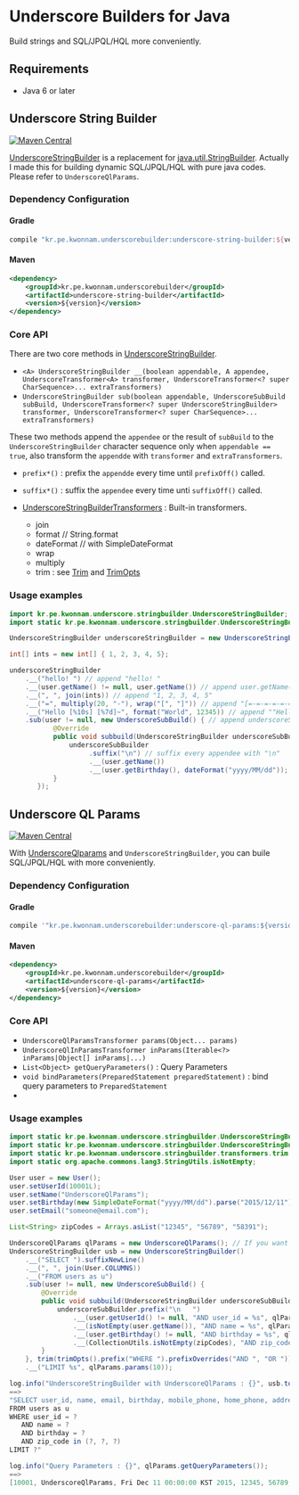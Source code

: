 # Underscore Builders for Java
Build strings and SQL/JPQL/HQL more conveniently.

## Requirements
* Java 6 or later

## Underscore String Builder
[![Maven Central](https://maven-badges.herokuapp.com/maven-central/kr.pe.kwonnam.underscorebuilder/underscore-string-builder/badge.svg)](https://maven-badges.herokuapp.com/maven-central/kr.pe.kwonnam.underscorebuilder/underscore-string-builder)

[UnderscoreStringBuilder](https://github.com/kwon37xi/underscore-builder/blob/master/underscore-string-builder/src/main/java/kr/pe/kwonnam/underscore/stringbuilder/UnderscoreStringBuilder.java) is a replacement for [java.util.StringBuilder](https://docs.oracle.com/javase/8/docs/api/java/lang/StringBuilder.html).
Actually I made this for building dynamic SQL/JPQL/HQL with pure java codes. Please refer to `UnderscoreQlParams`.

### Dependency Configuration
#### Gradle
```groovy
compile "kr.pe.kwonnam.underscorebuilder:underscore-string-builder:${version}"
```
#### Maven
```xml
<dependency>
    <groupId>kr.pe.kwonnam.underscorebuilder</groupId>
    <artifactId>underscore-string-builder</artifactId>
    <version>${version}</version>
</dependency>
```

### Core API
There are two core methods in [UnderscoreStringBuilder](https://github.com/kwon37xi/underscore-builder/blob/master/underscore-string-builder/src/main/java/kr/pe/kwonnam/underscore/stringbuilder/UnderscoreStringBuilder.java).

* `<A> UnderscoreStringBuilder __(boolean appendable, A appendee, UnderscoreTransformer<A> transformer, UnderscoreTransformer<? super CharSequence>... extraTransformers)`
* `UnderscoreStringBuilder sub(boolean appendable, UnderscoreSubBuild subBuild, UnderscoreTransformer<? super UnderscoreStringBuilder> transformer, UnderscoreTransformer<? super CharSequence>... extraTransformers)`

These two methods append the `appendee` or the result of `subBuild` to the `UnderscoreStringBuilder` character sequence only when `appendable == true`, also transform the `appendde` with `transformer` and `extraTransformers`.

* `prefix*()` : prefix the `appendde` every time until `prefixOff()` called.
* `suffix*()` : suffix the `appendee` every time unti `suffixOff()` called.

* [UnderscoreStringBuilderTransformers](https://github.com/kwon37xi/underscore-builder/blob/master/underscore-string-builder/src/main/java/kr/pe/kwonnam/underscore/stringbuilder/UnderscoreStringBuilderTransformers.java) : Built-in transformers.
  * join
  * format // String.format
  * dateFormat // with SimpleDateFormat
  * wrap
  * multiply
  * trim : see [Trim](https://github.com/kwon37xi/underscore-builder/blob/master/underscore-string-builder/src/main/java/kr/pe/kwonnam/underscore/stringbuilder/transformers/trim/Trim.java) and [TrimOpts](https://github.com/kwon37xi/underscore-builder/blob/master/underscore-string-builder/src/main/java/kr/pe/kwonnam/underscore/stringbuilder/transformers/trim/TrimOpts.java)

### Usage examples
```java
import kr.pe.kwonnam.underscore.stringbuilder.UnderscoreStringBuilder;
import static kr.pe.kwonnam.underscore.stringbuilder.UnderscoreStringBuilderTransformers.*;

UnderscoreStringBuilder underscoreStringBuilder = new UnderscoreStringBuilder();

int[] ints = new int[] { 1, 2, 3, 4, 5};

underscoreStringBuilder
    .__("hello! ") // append "hello! "
    .__(user.getName() != null, user.getName()) // append user.getName() when user.getName() is not null
    .__(", ", join(ints)) // append "1, 2, 3, 4, 5"
    .__("=", multiply(20, "-"), wrap("[", "]")) // append "[=-=-=-=-=-=-=-=-=-=-=-=-=-=-=-=-=-=-=-=]"
    .__("Hello [%10s] [%7d]~", format("World", 12345)) // append ""Hello [     World] [  12345]~"
    .sub(user != null, new UnderscoreSubBuild() { // append underscoreSubBuilder result when user is not null
           @Override
           public void subbuild(UnderscoreStringBuilder underscoreSubBuilder) {
               underscoreSubBuilder
                    .suffix("\n") // suffix every appendee with "\n"
                    .__(user.getName())
                    .__(user.getBirthday(), dateFormat("yyyy/MM/dd"));
           }
       });
```

## Underscore QL Params
[![Maven Central](https://maven-badges.herokuapp.com/maven-central/kr.pe.kwonnam.underscorebuilder/underscore-ql-params/badge.svg)](https://maven-badges.herokuapp.com/maven-central/kr.pe.kwonnam.underscorebuilder/underscore-ql-params)

With [UnderscoreQlparams](https://github.com/kwon37xi/underscore-builder/blob/master/underscore-ql-params/src/main/java/kr/pe/kwonnam/underscore/qlparams/UnderscoreQlParams.java) and `UnderscoreStringBuilder`, you can buile SQL/JPQL/HQL with  more conveniently.

### Dependency Configuration
#### Gradle
```groovy
compile '"kr.pe.kwonnam.underscorebuilder:underscore-ql-params:${version}"
```
#### Maven
```xml
<dependency>
    <groupId>kr.pe.kwonnam.underscorebuilder</groupId>
    <artifactId>underscore-ql-params</artifactId>
    <version>${version}</version>
</dependency>
```

### Core API
  * `UnderscoreQlParamsTransformer params(Object... params)`
  * `UnderscoreQlInParamsTransformer inParams(Iterable<?> inParams|Object[] inParams|...)`
  * `List<Object> getQueryParameters()` : Query Parameters
  * `void bindParameters(PreparedStatement preparedStatement)` : bind query parameters to `PreparedStatement`
  *
### Usage examples
```java
import static kr.pe.kwonnam.underscore.stringbuilder.UnderscoreStringBuilderTransformers.join;
import static kr.pe.kwonnam.underscore.stringbuilder.UnderscoreStringBuilderTransformers.trim;
import static kr.pe.kwonnam.underscore.stringbuilder.transformers.trim.TrimOpts.trimOpts;
import static org.apache.commons.lang3.StringUtils.isNotEmpty;

User user = new User();
user.setUserId(10001L);
user.setName("UnderscoreQlParams");
user.setBirthday(new SimpleDateFormat("yyyy/MM/dd").parse("2015/12/11"));
user.setEmail("someone@email.com");

List<String> zipCodes = Arrays.asList("12345", "56789", "58391");

UnderscoreQlParams qlParams = new UnderscoreQlParams(); // If you want JPQL indexed positional parameters, use UnderscoreQlParams.withPositionalIndex()
UnderscoreStringBuilder usb = new UnderscoreStringBuilder()
    .__("SELECT ").suffixNewLine()
    .__(", ", join(User.COLUMNS))
    .__("FROM users as u")
    .sub(user != null, new UnderscoreSubBuild() {
        @Override
        public void subbuild(UnderscoreStringBuilder underscoreSubBuilder) {
            underscoreSubBuilder.prefix("\n   ")
                .__(user.getUserId() != null, "AND user_id = %s", qlParams.params(user.getUserId()))
                .__(isNotEmpty(user.getName()), "AND name = %s", qlParams.params(user.getName()))
                .__(user.getBirthday() != null, "AND birthday = %s", qlParams.params(user.getBirthday()))
                .__(CollectionUtils.isNotEmpty(zipCodes), "AND zip_code in (%s)", qlParams.inParams(zipCodes));
        }
    }, trim(trimOpts().prefix("WHERE ").prefixOverrides("AND ", "OR ")))
    .__("LIMIT %s", qlParams.params(10));

log.info("UnderscoreStringBuilder with UnderscoreQlParams : {}", usb.toString());
==>
"SELECT user_id, name, email, birthday, mobile_phone, home_phone, address, zip_code
FROM users as u
WHERE user_id = ?
   AND name = ?
   AND birthday = ?
   AND zip_code in (?, ?, ?)
LIMIT ?"

log.info("Query Parameters : {}", qlParams.getQueryParameters());
==>
[10001, UnderscoreQlParams, Fri Dec 11 00:00:00 KST 2015, 12345, 56789, 58391, 10]
```
